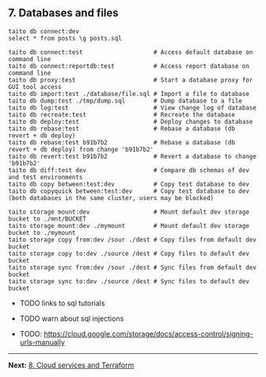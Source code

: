 ## 7. Databases and files

```shell
taito db connect:dev
select * from posts \g posts.sql
```

```shell
taito db connect:test                    # Access default database on command line
taito db connect:reportdb:test           # Access report database on command line
taito db proxy:test                      # Start a database proxy for GUI tool access
taito db import:test ./database/file.sql # Import a file to database
taito db dump:test ./tmp/dump.sql        # Dump database to a file
taito db log:test                        # View change log of database
taito db recreate:test                   # Recreate the database
taito db deploy:test                     # Deploy changes to database
taito db rebase:test                     # Rebase a database (db revert + db deploy)
taito db rebase:test b91b7b2             # Rebase a database (db revert + db deploy) from change 'b91b7b2'
taito db revert:test b91b7b2             # Revert a database to change 'b91b7b2'
taito db diff:test dev                   # Compare db schemas of dev and test environments
taito db copy between:test:dev           # Copy test database to dev
taito db copyquick between:test:dev      # Copy test database to dev (both databases in the same cluster, users may be blocked)
```

```shell
taito storage mount:dev                  # Mount default dev storage bucket to ./mnt/BUCKET
taito storage mount:dev ./mymount        # Mount default dev storage bucket to ./mymount
taito storage copy from:dev /sour ./dest # Copy files from default dev bucket
taito storage copy to:dev ./source /dest # Copy files to default dev bucket
taito storage sync from:dev /sour ./dest # Sync files from default dev bucket
taito storage sync to:dev ./source /dest # Sync files to default dev bucket
```

- TODO links to sql tutorials
- TODO warn about sql injections

- TODO: https://cloud.google.com/storage/docs/access-control/signing-urls-manually

---

**Next:** [8. Cloud services and Terraform](08-cloud-services-and-terraform.md)
